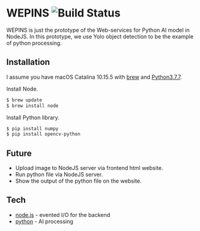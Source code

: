 # WEPINS ![Build Status](https://travis-ci.org/joemccann/dillinger.svg?branch=master)

WEPINS is just the prototype of the Web-services for Python AI model in NodeJS. In this prototype, we use Yolo object detection to be the example of python processing. 

## Installation
I assume you have macOS Catalina 10.15.5 with [brew](https://brew.sh/) and [Python3.7.7](https://www.python.org/downloads/).

Install Node.
```sh
$ brew update
$ brew install node
```

Install Python library.
```sh
$ pip install numpy
$ pip install opencv-python
```


## Future
* Upload image to NodeJS server via frontend html website.
* Run python file via NodeJS server.
* Show the output of the python file on the website.

## Tech
* [node.js](https://nodejs.org/) - evented I/O for the backend
* [python](https://www.python.org/downloads/) - AI processing

